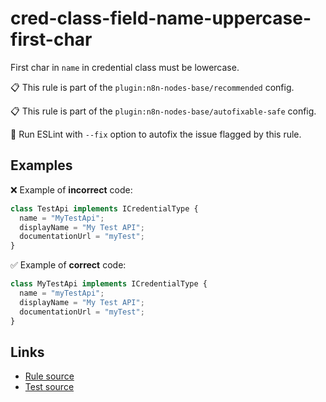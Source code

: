 [//]: # "File generated from a template. Do not edit this file directly."

# cred-class-field-name-uppercase-first-char

First char in `name` in credential class must be lowercase.

📋 This rule is part of the `plugin:n8n-nodes-base/recommended` config.

📋 This rule is part of the `plugin:n8n-nodes-base/autofixable-safe` config.

🔧 Run ESLint with `--fix` option to autofix the issue flagged by this rule.

## Examples

❌ Example of **incorrect** code:

```js
class TestApi implements ICredentialType {
  name = "MyTestApi";
  displayName = "My Test API";
  documentationUrl = "myTest";
}
```

✅ Example of **correct** code:

```js
class MyTestApi implements ICredentialType {
  name = "myTestApi";
  displayName = "My Test API";
  documentationUrl = "myTest";
}
```

## Links

- [Rule source](../../lib/rules/cred-class-field-name-uppercase-first-char.ts)
- [Test source](../../tests/cred-class-field-name-uppercase-first-char.test.ts)
